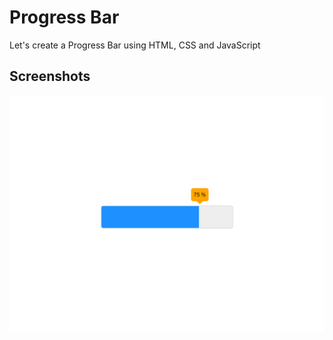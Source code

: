 # Progress Bar
Let's create a Progress Bar using HTML, CSS and JavaScript

## Screenshots

![App Screenshot](https://github.com/stunninghub/progress_bar/blob/main/screenshot.png)



